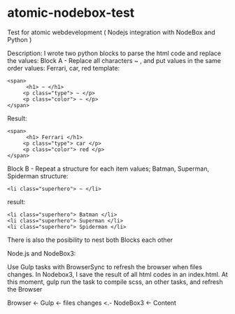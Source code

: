 # atomic-nodebox-test
Test for atomic webdevelopment ( Nodejs integration with NodeBox and Python )

Description:
I wrote two python blocks to parse the html code and replace the values:
Block A - Replace all characters ~ , and put values in the same order
values: Ferrari, car, red
template:
```
<span>
      <h1> ~ </h1>
     <p class="type"> ~ </p>
     <p class="color"> ~ </p>
</span>
```
Result:
```
<span>
      <h1> Ferrari </h1>
     <p class="type"> car </p>
     <p class="color"> red </p>
</span>
```
Block B - Repeat a structure for each item
values; Batman, Superman, Spiderman
structure:
```
<li class="superhero"> ~ </li>
```

result:
```
<li class="superhero"> Batman </li>
<li class="superhero"> Superman </li>
<li class="superhero"> Spiderman </li>
```
There is also the posibility to nest both Blocks each other

Node.js and NodeBox3:

Use Gulp tasks with BrowserSync to refresh the browser when files changes.
In Nodebox3, I save the result of all html codes in an index.html.
At this moment, gulp run the task to compile scss, an other tasks, and refresh the Browser

Browser <- Gulp <- files changes <.- NodeBox3 <- Content
